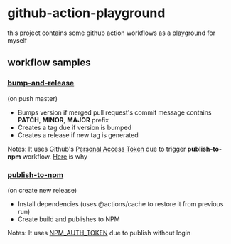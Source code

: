 # github-action-playground

this project contains some github action workflows as a playground for myself

## workflow samples

### [bump-and-release](https://github.com/semcelik/github-action-playground/blob/master/.github/workflows/bump-and-release.yml)

(on push master)

- Bumps version if merged pull request's commit message contains **PATCH**, **MINOR**, **MAJOR** prefix
- Creates a tag due if version is bumped
- Creates a release if new tag is generated

Notes: It uses Github's [Personal Access Token](https://docs.github.com/en/free-pro-team@latest/github/authenticating-to-github/creating-a-personal-access-token) due to trigger **publish-to-npm** workflow. [Here](https://docs.github.com/en/free-pro-team@latest/actions/reference/events-that-trigger-workflows#triggering-new-workflows-using-a-personal-access-token) is why 

### [publish-to-npm](https://github.com/semcelik/github-action-playground/blob/master/.github/workflows/publish-to-npm.yml)
(on create new release)

- Install dependencies (uses @actions/cache to restore it from previous run)
- Create build and publishes to NPM

Notes: It uses [NPM_AUTH_TOKEN](https://docs.npmjs.com/about-access-tokens) due to publish without login